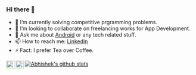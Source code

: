 ### Hi there 👋


- 🌱 I’m currently solving competitive prgramming problems.
- 👯 I’m looking to collaborate on freelancing works for App Development.
- 💬 Ask me about [Android](https://developer.android.com/docs) or any tech related stuff.
- 📫 How to reach me: [LinkedIn](https://www.linkedin.com/in/aman-mishra-bb62b4194/)
- ⚡ Fact: I prefer Tea over Coffee.

<a href="https://www.linkedin.com/in/aman-mishra-bb62b4194/">
  <img align="left" alt="Aman's Linkdein" width="22px" src="https://cdn.jsdelivr.net/npm/simple-icons@v3/icons/linkedin.svg" />
</a>
<a href="https://github.com/amanmishra086">
  <img align="left" alt="Abhishek's Github" width="22px" src="https://cdn.jsdelivr.net/npm/simple-icons@v3/icons/github.svg" />
</a>

<a href="https://github.com/amanmishra086">
 <img align="center" src="https://github-readme-stats.vercel.app/api?username=amanmishra086&show_icons=true&theme=dracula&line_height=27" alt="Abhishek's github stats"/>
</a>
